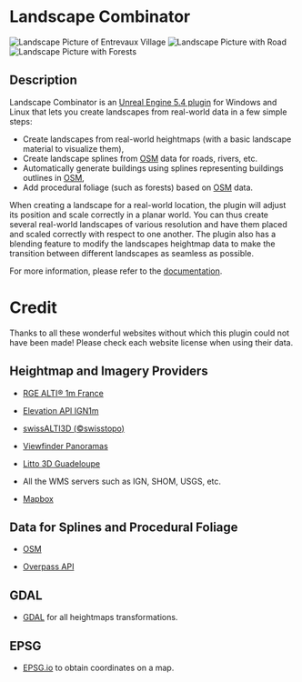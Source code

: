 # Landscape Combinator

![Landscape Picture of Entrevaux Village](Gallery/entrevaux.png?raw=true "Landscape Picture of Entrevaux Village")
![Landscape Picture with Road](Gallery/picture.png?raw=true "Landscape Picture with Road")
![Landscape Picture with Forests](Gallery/picture2.png?raw=true "Landscape Picture with Forests")

## Description

Landscape Combinator is an [Unreal Engine 5.4 plugin](https://www.unrealengine.com/marketplace/en-US/product/landscape-combinator)
for Windows and Linux that lets you create landscapes from real-world data in a few simple steps:

* Create landscapes from real-world heightmaps (with a basic landscape material to visualize them),
* Create landscape splines from [OSM](https://www.openstreetmap.org) data for roads, rivers, etc.
* Automatically generate buildings using splines representing buildings outlines in [OSM](https://www.openstreetmap.org),
* Add procedural foliage (such as forests) based on [OSM](https://www.openstreetmap.org) data.

When creating a landscape for a real-world location, the plugin will adjust its position and scale
correctly in a planar world. You can thus create several real-world landscapes of various resolution and
have them placed and scaled correctly with respect to one another. The plugin also has a blending feature
to modify the landscapes heightmap data to make the transition between different landscapes as
seamless as possible.

For more information, please refer to the [documentation](https://landscapecombinator.github.io/LandscapeCombinator/).

# Credit

Thanks to all these wonderful websites without which this plugin could not have been made!
Please check each website license when using their data.

Heightmap and Imagery Providers
-------------------------------

* [RGE ALTI® 1m France](https://geoservices.ign.fr/rgealti)

* [Elevation API IGN1m](https://elevationapi.com/)

* [swissALTI3D (©swisstopo)](https://www.swisstopo.admin.ch/en/geodata/height/alti3d.html)

* [Viewfinder Panoramas](http://viewfinderpanoramas.org/)

* [Litto 3D Guadeloupe](https://diffusion.shom.fr/litto3d-guad2016.html)

* All the WMS servers such as IGN, SHOM, USGS, etc.

* [Mapbox](https://www.mapbox.com/)


Data for Splines and Procedural Foliage
---------------------------------------

* [OSM](https://www.openstreetmap.org)

* [Overpass API](https://overpass-api.de/)


GDAL
----

* [GDAL](https://gdal.org/) for all heightmaps transformations.


EPSG
----

* [EPSG.io](https://epsg.io/map#srs=4326) to obtain coordinates on a map.
